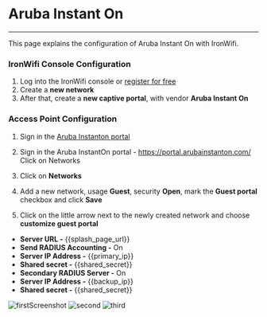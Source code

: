 # **Aruba Instant On** 

---

This page explains the configuration of Aruba Instant On with IronWifi.

### IronWifi Console Configuration

1. Log into the IronWifi console or [register for free](https://console.ironwifi.com/register)
2. Create a **new network**
3. After that, create a **new captive portal**, with vendor **Aruba Instant On**

### Access Point Configuration

1. Sign in the [Aruba Instanton portal](https://portal.arubainstanton.com)
2. Sign in the Aruba InstantOn portal - https://portal.arubainstanton.com/
Click on Networks

3. Click on **Networks**
4. Add a new network, usage **Guest**, security **Open**, mark the **Guest portal** checkbox and click **Save**
5. Click on the little arrow next to the newly created network and choose **customize guest portal**

- **Server URL -** {{splash_page_url}}
- **Send RADIUS Accounting -** On
- **Server IP Address -** {{primary_ip}}
- **Shared secret -** {{shared_secret}}
- **Secondary RADIUS Server -** On
- **Server IP Address -** {{backup_ip}}
- **Shared secret -** {{shared_secret}}

 
![firstScreenshot](https://raw.githubusercontent.com/IronWifi/docs/master/configuration-guides/aruba_instant_on/aruba.png)
![second](https://raw.githubusercontent.com/IronWifi/docs/master/configuration-guides/aruba_instant_on/aruba2.png)
![third](https://raw.githubusercontent.com/IronWifi/docs/master/configuration-guides/aruba_instant_on/aruba3.png)
